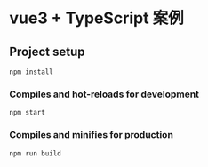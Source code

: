 # vue3 + TypeScript 案例

## Project setup
```
npm install
```

### Compiles and hot-reloads for development
```
npm start
```

### Compiles and minifies for production
```
npm run build
```
